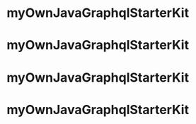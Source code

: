 # myOwnJavaGraphqlStarterKit
# myOwnJavaGraphqlStarterKit
# myOwnJavaGraphqlStarterKit
# myOwnJavaGraphqlStarterKit

